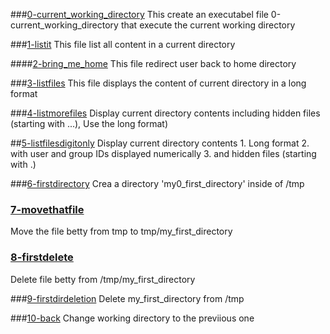 ###[0-current_working_directory](0-current_working_directory)
This create an executabel file 0-current_working_directory that execute the current working directory

###[1-listit](1-listit)
This file list all content in a current directory

####[2-bring_me_home](2-bring_me_home)
This file redirect user back to home directory

###[3-listfiles](3-listfiles)
This file displays the content of current directory in a long format

###[4-listmorefiles](4-listmorefiles)
Display current directory contents including hidden files (starting with ...), Use the long format)

##[5-listfilesdigitonly](5-listfilesdigitonly)
Display current directory contents 1. Long format 2. with user and group IDs displayed numerically 3. and hidden files (starting with .)

###[6-firstdirectory](6-firstdirectory)
Crea a directory 'my0_first_directory' inside of /tmp

### [7-movethatfile](7-movethatfile)
Move the file betty from tmp to tmp/my_first_directory

### [8-firstdelete](8-firstdelete)
Delete file betty from /tmp/my_first_directory

###[9-firstdirdeletion](9-firstdirdeletion)
Delete my_first_directory from /tmp

###[10-back](10-back)
Change working directory to the previious one


